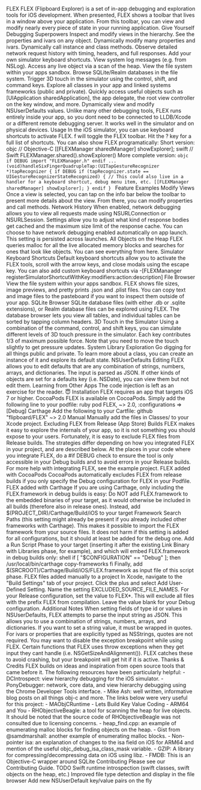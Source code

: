 FLEX FLEX (Flipboard Explorer) is a set of in-app debugging and exploration tools for iOS development. When presented, FLEX shows a toolbar that lives in a window above your application. From this toolbar, you can view and modify nearly every piece of state in your running application. Give Yourself Debugging Superpowers Inspect and modify views in the hierarchy. See the properties and ivars on any object. Dynamically modify many properties and ivars. Dynamically call instance and class methods. Observe detailed network request history with timing, headers, and full responses. Add your own simulator keyboard shortcuts. View system log messages (e.g. from NSLog). Access any live object via a scan of the heap. View the file system within your apps sandbox. Browse SQLite/Realm databases in the file system. Trigger 3D touch in the simulator using the control, shift, and command keys. Explore all classes in your app and linked systems frameworks (public and private). Quickly access useful objects such as [UIApplication sharedApplication], the app delegate, the root view controller on the key window, and more. Dynamically view and modify NSUserDefaults values. Unlike many other debugging tools, FLEX runs entirely inside your app, so you dont need to be connected to LLDB/Xcode or a different remote debugging server. It works well in the simulator and on physical devices. Usage In the iOS simulator, you can use keyboard shortcuts to activate FLEX. f will toggle the FLEX toolbar. Hit the ? key for a full list of shortcuts. You can also show FLEX programatically: Short version: objc // Objective-C [[FLEXManager sharedManager] showExplorer]; swift // Swift FLEXManager.shared().showExplorer() More complete version: ```objc if DEBUG import "FLEXManager.h" endif ... (void)handleSixFingerQuadrupleTap:(UITapGestureRecognizer *)tapRecognizer { if DEBUG if (tapRecognizer.state == UIGestureRecognizerStateRecognized) { // This could also live in a handler for a keyboard shortcut, debug menu item, etc. [[FLEXManager sharedManager] showExplorer]; } endif } ``` Feature Examples Modify Views Once a view is selected, you can tap on the info bar below the toolbar to present more details about the view. From there, you can modify properties and call methods. Network History When enabled, network debugging allows you to view all requests made using NSURLConnection or NSURLSession. Settings allow you to adjust what kind of response bodies get cached and the maximum size limit of the response cache. You can choose to have network debugging enabled automatically on app launch. This setting is persisted across launches. All Objects on the Heap FLEX queries malloc for all the live allocated memory blocks and searches for ones that look like objects. You can see everything from here. Simulator Keyboard Shortcuts Default keyboard shortcuts allow you to activate the FLEX tools, scroll with the arrow keys, and close modals using the escape key. You can also add custom keyboard shortcuts via -[FLEXMananger registerSimulatorShortcutWithKey:modifiers:action:description] File Browser View the file system within your apps sandbox. FLEX shows file sizes, image previews, and pretty prints .json and .plist files. You can copy text and image files to the pasteboard if you want to inspect them outside of your app. SQLite Browser SQLite database files (with either .db or .sqlite extensions), or Realm database files can be explored using FLEX. The database browser lets you view all tables, and individual tables can be sorted by tapping column headers. 3D Touch in the Simulator Using a combination of the command, control, and shift keys, you can simulate different levels of 3D touch pressure in the simulator. Each key contributes 1/3 of maximum possible force. Note that you need to move the touch slightly to get pressure updates. System Library Exploration Go digging for all things public and private. To learn more about a class, you can create an instance of it and explore its default state. NSUserDefaults Editing FLEX allows you to edit defaults that are any combination of strings, numbers, arrays, and dictionaries. The input is parsed as JSON. If other kinds of objects are set for a defaults key (i.e. NSDate), you can view them but not edit them. Learning from Other Apps The code injection is left as an exercise for the reader. :innocent: Installation FLEX requires an app that targets iOS 7 or higher. CocoaPods FLEX is available on CocoaPods. Simply add the following line to your podfile: ruby pod FLEX, ~> 2.0, :configurations => [Debug] Carthage Add the following to your Cartfile: github "flipboard/FLEX" ~> 2.0 Manual Manually add the files in Classes/ to your Xcode project. Excluding FLEX from Release (App Store) Builds FLEX makes it easy to explore the internals of your app, so it is not something you should expose to your users. Fortunately, it is easy to exclude FLEX files from Release builds. The strategies differ depending on how you integrated FLEX in your project, and are described below. At the places in your code where you integrate FLEX, do a #if DEBUG check to ensure the tool is only accessible in your Debug builds and to avoid errors in your Release builds. For more help with integrating FLEX, see the example project. FLEX added with CocoaPods CocoaPods automatically excludes FLEX from release builds if you only specify the Debug configuration for FLEX in your Podfile. FLEX added with Carthage If you are using Carthage, only including the FLEX.framework in debug builds is easy: Do NOT add FLEX.framework to the embedded binaries of your target, as it would otherwise be included in all builds (therefore also in release ones). Instead, add $(PROJECT_DIR)/Carthage/Build/iOS to your target Framework Search Paths (this setting might already be present if you already included other frameworks with Carthage). This makes it possible to import the FLEX framework from your source files. It does not harm if this setting is added for all configurations, but it should at least be added for the debug one. Add a Run Script Phase to your target (inserting it after the existing Link Binary with Libraries phase, for example), and which will embed FLEX.framework in debug builds only: shell if [ "$CONFIGURATION" == "Debug" ]; then /usr/local/bin/carthage copy-frameworks fi Finally, add $(SRCROOT)/Carthage/Build/iOS/FLEX.framework as input file of this script phase. FLEX files added manually to a project In Xcode, navigate to the "Build Settings" tab of your project. Click the plus and select Add User-Defined Setting. Name the setting EXCLUDED_SOURCE_FILE_NAMES. For your Release configuration, set the value to FLEX*. This will exclude all files with the prefix FLEX from compilation. Leave the value blank for your Debug configuration. Additional Notes When setting fields of type id or values in NSUserDefaults, FLEX attempts to parse the input string as JSON. This allows you to use a combination of strings, numbers, arrays, and dictionaries. If you want to set a string value, it must be wrapped in quotes. For ivars or properties that are explicitly typed as NSStrings, quotes are not required. You may want to disable the exception breakpoint while using FLEX. Certain functions that FLEX uses throw exceptions when they get input they cant handle (i.e. NSGetSizeAndAlignment()). FLEX catches these to avoid crashing, but your breakpoint will get hit if it is active. Thanks & Credits FLEX builds on ideas and inspiration from open source tools that came before it. The following resources have been particularly helpful: - DCIntrospect: view hierarchy debugging for the iOS simulator. - PonyDebugger: network, core data, and view hierarchy debugging using the Chrome Developer Tools interface. - Mike Ash: well written, informative blog posts on all things obj-c and more. The links below were very useful for this project: - MAObjCRuntime - Lets Build Key Value Coding - ARM64 and You - RHObjectiveBeagle: a tool for scanning the heap for live objects. It should be noted that the source code of RHObjectiveBeagle was not consulted due to licensing concerns. - heap_find.cpp: an example of enumerating malloc blocks for finding objects on the heap. - Gist from @samdmarshall: another example of enumerating malloc blocks. - Non-pointer isa: an explanation of changes to the isa field on iOS for ARM64 and mention of the useful objc_debug_isa_class_mask variable. - GZIP: A library for compressing/decompressing data on iOS using libz. - FMDB: This is an Objective-C wrapper around SQLite Contributing Please see our Contributing Guide. TODO Swift runtime introspection (swift classes, swift objects on the heap, etc.) Improved file type detection and display in the file browser Add new NSUserDefault key/value pairs on the fly